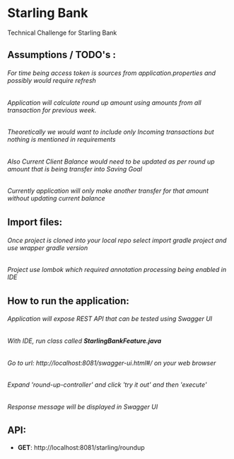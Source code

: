 # Starling Bank
Technical Challenge for Starling Bank
## Assumptions / TODO's :
###### For time being access token is sources from application.properties and possibly would require refresh
###### Application will calculate round up amount using amounts from all transaction for previous week. 
###### Theoretically we would want to include only Incoming transactions but nothing is mentioned in requirements 
###### Also Current Client Balance would need to be updated as per round up amount that is being transfer into Saving Goal 
###### Currently application will only make another transfer for that amount without updating current balance

## Import files:
###### Once project is cloned into your local repo select import gradle project and use wrapper gradle version
###### Project use lombok which required annotation processing being enabled in IDE

## How to run the application:
###### Application will expose REST API that can be tested using Swagger UI
###### With IDE, run class called **StarlingBankFeature.java**
###### Go to url: http://localhost:8081/swagger-ui.html#/ on your web browser
###### Expand 'round-up-controller' and click 'try it out' and then 'execute'
###### Response message will be displayed in Swagger UI

## API:
* **GET**: http://localhost:8081/starling/roundup

